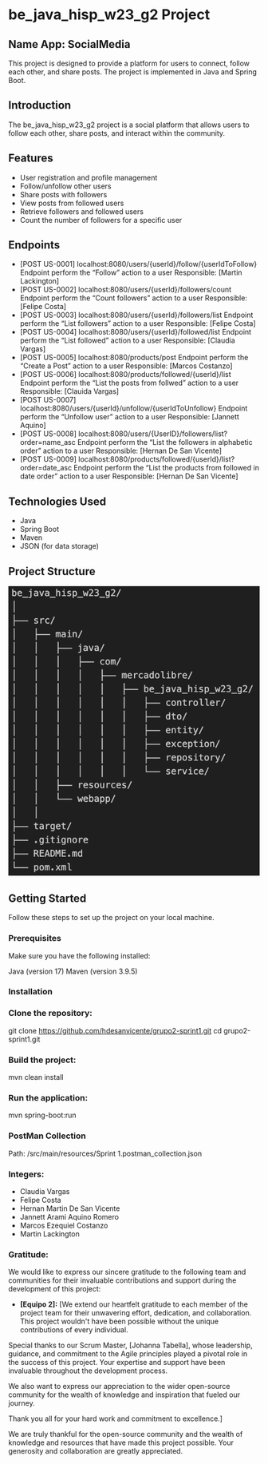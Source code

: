 # be_java_hisp_w23_g2 Project

## Name App: SocialMedia

This project is designed to provide a platform for users to connect, follow each other, and share posts. The project is implemented in Java and Spring Boot.

## Introduction
The be_java_hisp_w23_g2 project is a social platform that allows users to follow each other, share posts, and interact within the community.

## Features
- User registration and profile management
- Follow/unfollow other users
- Share posts with followers
- View posts from followed users
- Retrieve followers and followed users
- Count the number of followers for a specific user

## Endpoints
- [POST US-0001]
  localhost:8080/users/{userId}/follow/{userIdToFollow}
  Endpoint perform the “Follow” action to a user
  Responsible: [Martin Lackington]
- [POST US-0002]
  localhost:8080/users/{userId}/followers/count
  Endpoint perform the “Count followers” action to a user
  Responsible: [Felipe Costa]
- [POST US-0003]
  localhost:8080/users/{userId}/followers/list
  Endpoint perform the “List followers” action to a user
  Responsible: [Felipe Costa]
- [POST US-0004]
  localhost:8080/users/{userId}/followed/list
  Endpoint perform the “List followed” action to a user
  Responsible: [Claudia Vargas]
- [POST US-0005]
  localhost:8080/products/post
  Endpoint perform the “Create a Post” action to a user
  Responsible: [Marcos Costanzo]
- [POST US-0006]
  localhost:8080/products/followed/{userId}/list
  Endpoint perform the “List the posts from follwed” action to a user
  Responsible: [Clauida Vargas]
- [POST US-0007]
  localhost:8080/users/{userId}/unfollow/{userIdToUnfollow}
  Endpoint perform the “Unfollow user” action to a user
  Responsible: [Jannett Aquino]
- [POST US-0008]
  localhost:8080/users/{UserID}/followers/list?order=name_asc
  Endpoint perform the “List the followers in alphabetic order” action to a user
  Responsible: [Hernan De San Vicente]
- [POST US-0009]
  localhost:8080/products/followed/{userId}/list?order=date_asc
  Endpoint perform the “List the products from followed in date order” action to a user
  Responsible: [Hernan De San Vicente]

## Technologies Used
- Java
- Spring Boot
- Maven
- JSON (for data storage)

## Project Structure
![Project Structure](images/project-structure.png)

## Getting Started
Follow these steps to set up the project on your local machine.

### Prerequisites
Make sure you have the following installed:

Java (version 17)
Maven (version 3.9.5)

### Installation

### Clone the repository:
git clone https://github.com/hdesanvicente/grupo2-sprint1.git
cd grupo2-sprint1.git

### Build the project:
mvn clean install

### Run the application:
mvn spring-boot:run

### PostMan Collection
Path: /src/main/resources/Sprint 1.postman_collection.json

### Integers:
- Claudia Vargas
- Felipe Costa
- Hernan Martin De San Vicente
- Jannett Arami Aquino Romero
- Marcos Ezequiel Costanzo
- Martin Lackington

### Gratitude:
We would like to express our sincere gratitude to the following team and communities for their invaluable contributions and support during the development of this project:

- **[Equipo 2]:** [We extend our heartfelt gratitude to each member of the project team for their unwavering effort, dedication, and collaboration. This project wouldn't have been possible without the unique contributions of every individual.

Special thanks to our Scrum Master, [Johanna Tabella], whose leadership, guidance, and commitment to the Agile principles played a pivotal role in the success of this project. Your expertise and support have been invaluable throughout the development process.

We also want to express our appreciation to the wider open-source community for the wealth of knowledge and inspiration that fueled our journey.

Thank you all for your hard work and commitment to excellence.]

We are truly thankful for the open-source community and the wealth of knowledge and resources that have made this project possible. Your generosity and collaboration are greatly appreciated.
